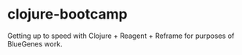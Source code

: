 # clojure-bootcamp
Getting up to speed with Clojure + Reagent + Reframe for purposes of BlueGenes work. 
